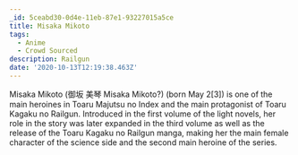 ```yaml
---
_id: 5ceabd30-0d4e-11eb-87e1-93227015a5ce
title: Misaka Mikoto
tags:
  - Anime
  - Crowd Sourced
description: Railgun
date: '2020-10-13T12:19:38.463Z'
---
```

Misaka Mikoto (御坂 美琴 Misaka Mikoto?) (born May 2[3]) is one of the main heroines in Toaru Majutsu no Index and the main protagonist of Toaru Kagaku no Railgun. Introduced in the first volume of the light novels, her role in the story was later expanded in the third volume as well as the release of the Toaru Kagaku no Railgun manga, making her the main female character of the science side and the second main heroine of the series.
